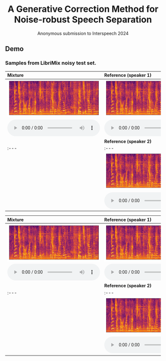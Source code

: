 # <center> A Generative Correction Method for Noise-robust Speech Separation </center>

<center> Anonymous submission to Interspeech 2024 </center> 

<!-- ## Abstract

Speech separation, the process of isolating multiple speech sources from a mixed audio signal, remains a challenging task in noisy environments. 
In this paper, we introduce a generative correction method that refines the output of a discriminative model using a generative model for single-channel speech
separation. Furthermore, we fine-tune the generative model by optimizing a predictive loss to streamline the reverse process into a single step and correct errors resulting from solving the reverse process. Our method achieves state-of-the-art results on the LibriMix noisy dataset and demonstrates strong generalization to out-of-domain data.

## Model Overview
<img src="imgs/model.png" alt="Overall Architecture" /> -->


## Demo
### Samples from LibriMix noisy test set.

| Mixture | Reference (speaker 1) | Estimated (SepFormer) | Estimated (GeCo) | Estimated (Fast-GeCo) |
| :--- | :--- | :--- | :--- | :--- |
| <img src="demo_img/sepformer/item0_mix.png" alt="Image"> | <img src="demo_img/sepformer/item0_mix.png" alt="Image"> | <img src="demo_img/sepformer/item0_mix.png" alt="Image"> | <img src="demo_img/sepformer/item0_mix.png" alt="Image"> | <img src="demo_img/sepformer/item0_mix.png" alt="Image"> |
| <audio src="demo/sepformer/item0_mix.wav" controls preload></audio> |<audio src="demo/sepformer/item0_mix.wav" controls preload></audio> |<audio src="demo/sepformer/item0_mix.wav" controls preload></audio> |<audio src="demo/sepformer/item0_mix.wav" controls preload></audio> |<audio src="demo/sepformer/item0_mix.wav" controls preload></audio> |
| | <strong>Reference (speaker 2)</strong> | <strong>Estimated (SepFormer)</strong> | <strong>Estimated (GeCo)</strong> | <strong>Estimated (Fast-GeCo)</strong> |
| :--- | :--- | :--- | :--- | :--- |
| | <img src="demo_img/sepformer/item0_mix.png" alt="Image"> | <img src="demo_img/sepformer/item0_mix.png" alt="Image"> | <img src="demo_img/sepformer/item0_mix.png" alt="Image"> | <img src="demo_img/sepformer/item0_mix.png" alt="Image"> |
| |<audio src="demo/sepformer/item0_mix.wav" controls preload></audio> |<audio src="demo/sepformer/item0_mix.wav" controls preload></audio> |<audio src="demo/sepformer/item0_mix.wav" controls preload></audio> |<audio src="demo/sepformer/item0_mix.wav" controls preload></audio> |



| Mixture | Reference (speaker 1) | Estimated (SepFormer) | Estimated (GeCo) | Estimated (Fast-GeCo) |
| :--- | :--- | :--- | :--- | :--- |
| <img src="demo_img/sepformer/item0_mix.png" alt="Image"> | <img src="demo_img/sepformer/item0_mix.png" alt="Image"> | <img src="demo_img/sepformer/item0_mix.png" alt="Image"> | <img src="demo_img/sepformer/item0_mix.png" alt="Image"> | <img src="demo_img/sepformer/item0_mix.png" alt="Image"> |
| <audio src="demo/sepformer/item0_mix.wav" controls preload></audio> |<audio src="demo/sepformer/item0_mix.wav" controls preload></audio> |<audio src="demo/sepformer/item0_mix.wav" controls preload></audio> |<audio src="demo/sepformer/item0_mix.wav" controls preload></audio> |<audio src="demo/sepformer/item0_mix.wav" controls preload></audio> |
| | <strong>Reference (speaker 2)</strong> | <strong>Estimated (SepFormer)</strong> | <strong>Estimated (GeCo)</strong> | <strong>Estimated (Fast-GeCo)</strong> |
| :--- | :--- | :--- | :--- | :--- |
| | <img src="demo_img/sepformer/item0_mix.png" alt="Image"> | <img src="demo_img/sepformer/item0_mix.png" alt="Image"> | <img src="demo_img/sepformer/item0_mix.png" alt="Image"> | <img src="demo_img/sepformer/item0_mix.png" alt="Image"> |
| |<audio src="demo/sepformer/item0_mix.wav" controls preload></audio> |<audio src="demo/sepformer/item0_mix.wav" controls preload></audio> |<audio src="demo/sepformer/item0_mix.wav" controls preload></audio> |<audio src="demo/sepformer/item0_mix.wav" controls preload></audio> |